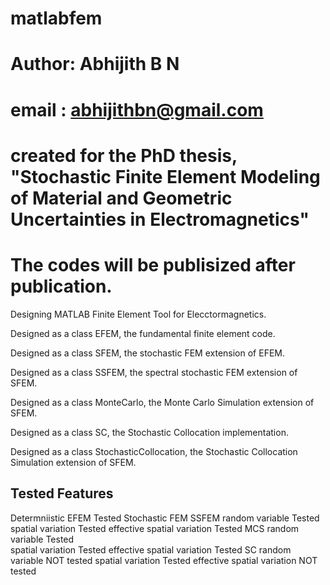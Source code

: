 # matlabfem
# Author: Abhijith B N
# email : abhijithbn@gmail.com
# created for the PhD thesis, "Stochastic Finite Element Modeling of Material and Geometric Uncertainties in Electromagnetics"
# The codes will be publisized after publication.

Designing MATLAB Finite Element Tool for Elecctormagnetics.

Designed as a class EFEM, the fundamental finite element code.

Designed as a class SFEM, the stochastic FEM extension of EFEM.

Designed as a class SSFEM, the spectral stochastic FEM extension of SFEM.

Designed as a class MonteCarlo, the Monte Carlo Simulation extension of SFEM.

Designed as a class SC, the Stochastic Collocation implementation.

Designed as a class StochasticCollocation, the Stochastic Collocation Simulation extension of SFEM.

Tested Features
------------------
Determniistic EFEM									Tested
Stochastic FEM
	SSFEM
		random variable								Tested
		spatial variation							Tested
		effective spatial variation					Tested
	MCS
		random variable								Tested	
		spatial variation							Tested
		effective spatial variation					Tested
	SC
		random variable								NOT tested
		spatial variation							Tested
		effective spatial variation					NOT tested	
